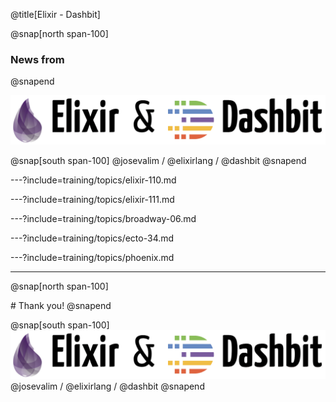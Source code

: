 @title[Elixir - Dashbit]

@snap[north span-100]
### News from
@snapend

![](assets/img/elixir-dashbit-splash.png)

@snap[south span-100]
@josevalim / @elixirlang / @dashbit
@snapend

---?include=training/topics/elixir-110.md

---?include=training/topics/elixir-111.md

---?include=training/topics/broadway-06.md

---?include=training/topics/ecto-34.md

---?include=training/topics/phoenix.md

---

@snap[north span-100]
<p>
# Thank you!
@snapend

@snap[south span-100]
![height=90](assets/img/elixir-dashbit-splash.png)
@josevalim / @elixirlang / @dashbit
@snapend

